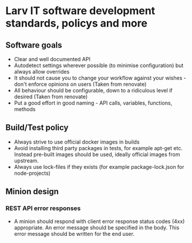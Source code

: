 # Larv IT software development standards, policys and more

## Software goals

* Clear and well documented API
* Autodetect settings wherever possible (to minimise configuration) but always allow overrides
* It should not cause you to change your workflow against your wishes - don't enforce opinions on users (Taken from renovate)
* All behaviour should be configurable, down to a ridiculous level if desired (Taken from renovate)
* Put a good effort in good naming - API calls, variables, functions, methods


## Build/Test policy

* Always strive to use official docker images in builds
* Avoid installing third party packages in tests, for example apt-get etc. Instead pre-built images should be used, ideally official images from upstream.
* Always use lock-files if they exists (for example package-lock.json for node-projects)

## Minion design
### REST API error responses
* A minion should respond with client error response status codes (4xx) appropriate. An error message should be specified in the body. This error message should be written for the end user.
